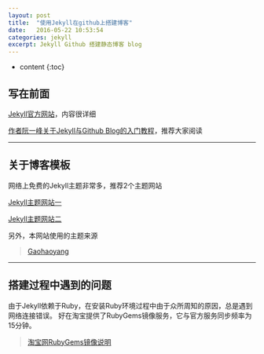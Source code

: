 ```yaml
---
layout: post
title:  "使用Jekyll在github上搭建博客"
date:   2016-05-22 10:53:54
categories: jekyll
excerpt: Jekyll Github 搭建静态博客 blog
---
```


* content
{:toc}

## 写在前面
> 
[Jekyll官方网站](http://jekyll.bootcss.com/)，内容很详细
>
[作者阮一峰关于Jekyll与Github Blog的入门教程](http://www.ruanyifeng.com/blog/2012/08/blogging_with_jekyll.html)，推荐大家阅读

---

## 关于博客模板
网络上免费的Jekyll主题非常多，推荐2个主题网站

>
[Jekyll主题网站一](http://jekyllthemes.org/)
>
[Jekyll主题网站二](http://jekyllthemes.io/)

另外，本网站使用的主题来源

> [Gaohaoyang](http://gaohaoyang.github.io)

---

## 搭建过程中遇到的问题
由于Jekyll依赖于Ruby，在安装Ruby环境过程中由于众所周知的原因，总是遇到网络连接错误。
好在淘宝提供了RubyGems镜像服务，它与官方服务同步频率为15分钟。

> [淘宝网RubyGems镜像说明](https://ruby.taobao.org/)
